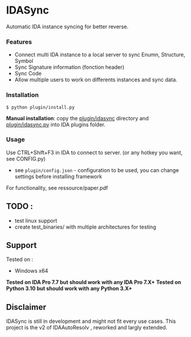 # IDASync

Automatic IDA instance syncing for better reverse.

### Features
* Connect multi IDA instance to a local server to sync Enumn, Structure, Symbol
* Sync Signature information (fonction header)
* Sync Code
* Allow multiple users to work on differents instances and sync data. 


### Installation
```
$ python plugin/install.py
```

**Manual installation**: copy the [plugin/idasync](plugin/idasync/) directory and [plugin/idasync.py](plugin/idasync.py) into IDA plugins folder.


### Usage

Use CTRL+Shift+F3 in IDA to connect to server. (or any hotkey you want, see CONFIG.py)
* see ```plugin/config.json``` - configuration to be used, you can change settings before installing framework

For functionality, see ressource/paper.pdf

## TODO : 

* test linux support
* create test_binaries/ with multiple architectures for testing

## Support

Tested on : 
* Windows x64

**Tested on IDA Pro 7.7 but should work with any IDA Pro 7.X+**
**Tested on Python 3.10 but should work with any Python 3.X+**

## Disclaimer
IDASync is still in development and might not fit every use cases.
This project is the v2 of IDAAutoResolv , reworked and largly extended.

